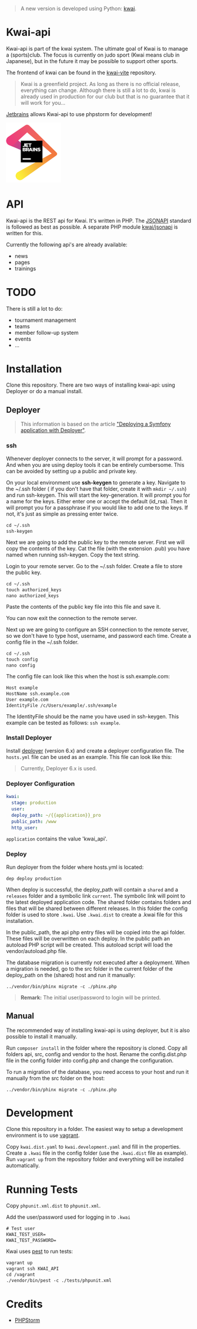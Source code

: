 > A new version is developed using Python: [kwai](https://codeberg.org/zumuta/kwai).

Kwai-api
========

Kwai-api is part of the kwai system. The ultimate goal of Kwai is to manage a 
(sports)club. The focus is currently on judo sport (Kwai means club in 
Japanese), but in the future it may be possible to support other sports.

The frontend of kwai can be found in the
[kwai-vite](https://github.com/fbraem/kwai-vite) repository.

> Kwai is a greenfield project. As long as there is no official release,
> everything can change. Although there is still a lot to do, kwai is already
> used in production for our club but that is no guarantee that it will work 
> for you...

[Jetbrains](https://www.jetbrains.com/?from=kwai-api) allows Kwai-api to use
phpstorm for development!

<img alt="jetbrains" src="jetbrains.png" width="150px" />

API
===
Kwai-api is the REST api for Kwai. It's written in PHP.
The [JSONAPI](http://jsonapi.org) standard is followed as best as 
possible. A separate PHP module [kwai/jsonapi](https://github.com/fbraem/kwai-jsonapi)
is written for this.

Currently the following api's are already available:

- news
- pages
- trainings

TODO
====

There is still a lot to do:

- tournament management
- teams
- member follow-up system
- events
- ...

Installation
============
Clone this repository. There are two ways of installing kwai-api: using
Deployer or do a manual install.

Deployer
--------

> This information is based on the article
> ["Deploying a Symfony application with Deployer"](https://dev.to/andersbjorkland/deploying-a-symfony-application-with-deployer-afe).

### ssh
Whenever deployer connects to the server, it will prompt for a password. And when you are using deploy tools it 
can be entirely cumbersome. This can be avoided by setting up a public and private key.

On your local environment use **ssh-keygen** to generate a key. Navigate to the ~/.ssh folder (
if you don't have that folder, create it with `mkdir ~/.ssh`) and run ssh-keygen. This will start
the key-generation. It will prompt you for a name for the keys. Either enter one or accept the 
default (id_rsa). Then it will prompt you for a passphrase if you would like to add one to 
the keys. If not, it's just as simple as pressing enter twice.

````shell
cd ~/.ssh
ssh-keygen
````

Next we are going to add the public key to the remote server. First we will copy the contents 
of the key. Cat the file (with the extension .pub) you have named when running ssh-keygen. Copy the text string.

Login to your remote server. Go to the ~/.ssh folder. Create a file to store the public key.
````shell
cd ~/.ssh
touch authorized_keys
nano authorized_keys
````
Paste the contents of the public key file into this file and save it.

You can now exit the connection to the remote server.

Next up we are going to configure an SSH connection to the remote server, so we don't have to 
type host, username, and password each time. Create a config file in the ~/.ssh folder.

````shell
cd ~/.ssh
touch config
nano config
````
The config file can look like this when the host is ssh.example.com:
````
Host example
HostName ssh.example.com
User example.com
IdentityFile /c/Users/example/.ssh/example
````
The IdentityFile should be the name you have used in ssh-keygen.
This example can be tested as follows: `ssh example`.

### Install Deployer
Install [deployer](https://deployer.org/) (version 6.x)
and create a deployer configuration file. The `hosts.yml` file can be used as an
example. This file can look like this:

> Currently, Deployer 6.x is used.

### Deployer Configuration

````yaml
kwai:
  stage: production
  user: 
  deploy_path: ~/{{application}}_pro
  public_path: /www
  http_user: 
````

`application` contains the value 'kwai_api'.

### Deploy
Run deployer from the folder where hosts.yml is located:

````shell
dep deploy production
````

When deploy is successful, the deploy_path will contain a `shared` and a
`releases` folder and a symbolic link `current`. The symbolic link will point
to the latest deployed application code. The shared folder contains folders
and files that will be shared between different releases. In this folder the 
config folder is used to store `.kwai`. Use `.kwai.dist` to create
a .kwai file for this installation.

In the public_path, the api php entry files will be copied into the api folder.
These files will be overwritten on each deploy. In the public path an autoload
PHP script will be created. This autoload script will load the
vendor/autoload.php file.

The database migration is currently not executed after a deployment. When a 
migration is needed, go to the src folder in the current folder of the 
deploy_path on the (shared) host and run it manually:

````shell
../vendor/bin/phinx migrate -c ./phinx.php
````

> **Remark:** The initial user/password to login will be printed.

Manual
------
The recommended way of installing kwai-api is using deployer, but it is also
possible to install it manually.

Run `composer install` in the folder where the repository is cloned. Copy all 
folders api, src, config and vendor to the host. Rename the config.dist.php
file in the config folder into config.php and change the configuration.

To run a migration of the database, you need access to your host and run it
manually from the src folder on the host:

````shell
../vendor/bin/phinx migrate -c ./phinx.php
````

Development
============

Clone this repository in a folder. The easiest way to setup a development
environment is to use [vagrant](https://www.vagrantup.com/). 

Copy `kwai.dist.yaml` to `kwai.development.yaml` and fill in the properties.
Create a `.kwai` file in the config folder (use the `.kwai.dist` file as example).
Run `vagrant up` from the repository folder and everything will be 
installed automatically.

Running Tests
=============

Copy `phpunit.xml.dist` to `phpunit.xml`.

Add the user/password used for logging in to `.kwai`

    # Test user
    KWAI_TEST_USER=
    KWAI_TEST_PASSWORD=

Kwai uses [pest](https://pestphp.com/) to run tests:

    vagrant up
    vagrant ssh KWAI_API
    cd /vagrant
    ./vendor/bin/pest -c ./tests/phpunit.xml

Credits
=======
+ [PHPStorm](https://www.jetbrains.com/phpstorm/?from=kwai-api)
